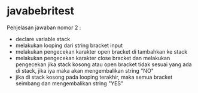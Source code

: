# javabebritest
Penjelasan jawaban nomor 2 :
- declare variable stack
- melakukan looping dari string bracket input
- melakukan pengecekan karakter open bracket di tambahkan ke stack
- melakukan pengecekan karakter close bracket dan melakukan pengecekan jika stack kosong atau open bracket tidak sesuai yang ada di stack, jika iya maka akan mengembalikan string "NO"
- jika di stack kosong pada looping terakhir, maka semua bracket seimbang dan mengembalikan string "YES"

